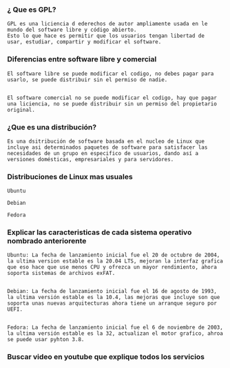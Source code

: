 ### ¿ Que es GPL?

    GPL es una liciencia d ederechos de autor ampliamente usada en le mundo del software libre y código abierto. 
    Esto lo que hace es permitir que los usuarios tengan libertad de  usar, estudiar, compartir y modificar el software. 

### Diferencias entre software libre y comercial


    El software libre se puede modificar el codigo, no debes pagar para usarlo, se puede distribuir sin el permiso de nadie.
    
    
    El software comercial no se puede modificar el codigo, hay que pagar una liciencia, no se puede distribuir sin un permiso del propietario original. 
    
### ¿Que es una distribución?  
    
    Es una dsitribución de software basada en el nucleo de Linux que incluye asi determinados paquetes de software para satisfacer las necesidades de un grupo en especifico de usuarios, dando así a versiones domésticas, empresariales y para servidores. 
    
    
### Distribuciones de Linux mas usuales


    Ubuntu
    
    Debian
    
    Fedora
    
    
### Explicar las caracteristicas de cada sistema operativo nombrado anteriorente


    Ubuntu: La fecha de lanzamiento inicial fue el 20 de octubre de 2004, la ultima version estable es la 20.04 LTS, mejoran la interfaz grafica que eso hace que use menos CPU y ofrezca un mayor rendimiento, ahora soporta sistemas de archivos exFAT.
    
    
    Debian: La fecha de lanzamiento inicial fue el 16 de agosto de 1993, la ultima versión estable es la 10.4, las mejoras que incluye son que soporta unas nuevas arquitecturas ahora tiene un arranque seguro por UEFI.
    
    
    Fedora: La fecha de lanzamiento inicial fue el 6 de noviembre de 2003, la ultima versión estable es la 32, actualizan el motor grafico, ahroa se puede usar pyhton 3.8.
    
    
### Buscar video en youtube que explique todos los servicios

